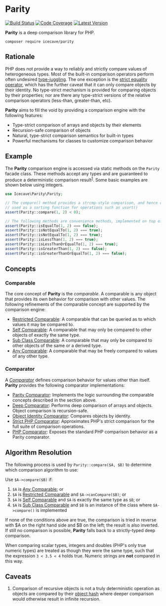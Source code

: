 # Parity

[![Build Status](http://img.shields.io/travis/icecave/parity/master.svg?style=flat-square)](https://travis-ci.org/icecave/parity)
[![Code Coverage](https://img.shields.io/codecov/c/github/icecave/parity/master.svg?style=flat-square)](https://codecov.io/github/icecave/parity)
[![Latest Version](http://img.shields.io/packagist/v/icecave/parity.svg?style=flat-square&label=semver)](https://semver.org)

**Parity** is a deep comparison library for PHP.

    composer require icecave/parity

## Rationale

PHP does not provide a way to reliably and strictly compare values of heterogeneous types. Most of the built-in
comparison operators perform often undesired [type-juggling](http://php.net/manual/en/language.types.type-juggling.php).
The one exception is the [strict equality operator](http://php.net/manual/en/language.operators.comparison.php), which
has the further caveat that it can only compare objects by their identity. No type-strict mechanism is provided for
comparing objects by their properties; nor are there any type-strict versions of the relative comparison operators
(less-than, greater-than, etc).

**Parity** aims to fill the void by providing a comparison engine with the following features:

* Type-strict comparison of arrays and objects by their elements
* Recursion-safe comparison of objects
* Natural, type-strict comparison semantics for built-in types
* Powerful mechanisms for classes to customize comparison behavior

## Example

The **Parity** comparison engine is accessed via static methods on the `Parity` facade class. These methods accept any
types and are guaranteed to produce a deterministic comparison result<sup>[1](#caveat1)</sup>. Some basic examples are
shown below using integers.

```php
use Icecave\Parity\Parity;

// The compare() method provides a strcmp-style comparison, and hence can be
// used as a sorting function for operations such as usort()
assert(Parity::compare(1, 2) < 0);

// The following methods are convenience methods, implemented on top of compare().
assert(Parity::isEqualTo(1, 2) === false);
assert(Parity::isNotEqualTo(1, 2) === true);
assert(Parity::isNotEqualTo(1, 2) === true);
assert(Parity::isLessThan(1, 2) === true);
assert(Parity::isLessThanOrEqualTo(1, 2) === true);
assert(Parity::isGreaterThan(1, 2) === false);
assert(Parity::isGreaterThanOrEqualTo(1, 2) === false);
```

## Concepts

### Comparable

The core concept of **Parity** is the *comparable*. A comparable is any object that provides its own behavior for
comparison with other values. The following refinements of the comparable concept are supported by the comparison engine:

* [Restricted Comparable](src/RestrictedComparable.php): A comparable that can be queried as to which values it may be compared to.
* [Self Comparable](src/SelfComparable.php): A comparable that may only be compared to other objects of exactly the same type.
* [Sub Class Comparable](src/SubClassComparable.php): A comparable that may only be compared to other objects of the same or a derived type.
* [Any Comparable](src/AnyComparable.php): A comparable that may be freely compared to values of any other type.

### Comparator

A *[Comparator](src/Comparator/Comparator.php)* defines comparison behavior for values other
than itself. **Parity** provides the following comparator implementations:

* [Parity Comparator](src/Comparator/ParityComparator.php): Implements the logic surrounding the comparable concepts described in the section above.
* [Deep Comparator](src/Comparator/DeepComparator.php): Performs deep comparison of arrays and objects. Object comparison is recursion-safe.
* [Object Identity Comparator](src/Comparator/ObjectIdentityComparator.php): Compares objects by identity.
* [Strict PHP Comparator](src/Comparator/StrictPhpComparator.php): Approximates PHP's strict comparison for the full suite of comparison operations.
* [PHP Comparator](src/Comparator/PhpComparator.php): Exposes the standard PHP comparison behavior as a Parity comparator.

## Algorithm Resolution

The following process is used by `Parity::compare($A, $B)` to determine which comparison algorithm to use:

Use `$A->compare($B)` if:

1. `$A` is [Any Comparable](src/AnyComparable.php); or
2. `$A` is [Restricted Comparable](src/RestrictedComparable.php) and `$A->canCompare($B)`; or
3. `$A` is [Self Comparable](src/SelfComparable.php) and `$A` is exactly the same type as `$B`; or
4. `$A` is [Sub Class Comparable](src/SubClassComparable.php) and `$B` is an instance of the class where `$A->compare()` is implemented

If none of the conditions above are true, the comparison is tried in reverse with $A on the right hand side and $B on
the left; the result is also inverted. If still no comparison is possible, **Parity** falls back to a strictly-typed
deep comparison.

When comparing scalar types, integers and doubles (PHP's only true numeric types) are treated as though they were the
same type, such that the expression `3 < 3.5 < 4` holds true. Numeric strings are **not** compared in this way.

## Caveats

1. <a name="caveat1"></a>Comparison of recursive objects is not a truly deterministic operation as objects are compared
by their [object hash](http://php.net/manual/en/function.spl-object-hash.php) where deeper comparison would otherwise
result in infinite recursion.
